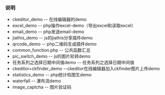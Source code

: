 ### 说明
* ckeditor_demo               -- 在线编辑器的demo <br />
* excel_demo                  -- php操作excel-demo（导出excel和读取excel）<br />
* email_demo                  -- php发送email-demo<br />
* jiathis_demo                -- js的jiathis分享插件demo <br/>
* qrcode_demo                 -- php二维码生成插件demo<br/>
* common_function.php         -- 公共函数汇总 <br />
* pic_switch_demo             -- js的图片轮转demo<br />
* 任务系列之选择日期中间值demo    -- 任务系列之选择日期中间值<br />
* ckeditor+ckfinder_demo  --ckeditor在线编辑器加入ckfinder图片上传demo  
* statistics_demo     -- php统计柱图生demo<br/>
* waterfall                   -- 瀑布流demo
* image_captcha       -- 图片验证码

